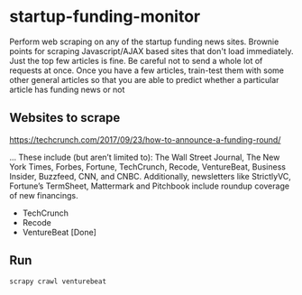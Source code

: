 # startup-funding-monitor

Perform web scraping on any of the startup funding news sites. Brownie points for scraping Javascript/AJAX based sites that don't load immediately. Just the top few articles is fine. Be careful not to send a whole lot of requests at once. Once you have a few articles, train-test them with some other general articles so that you are able to predict whether a particular article has funding news or not

## Websites to scrape
https://techcrunch.com/2017/09/23/how-to-announce-a-funding-round/

... These include (but aren’t limited to): The Wall Street Journal, The New York Times, Forbes, Fortune, TechCrunch, Recode, VentureBeat, Business Insider, Buzzfeed, CNN, and CNBC. Additionally, newsletters like StrictlyVC, Fortune’s TermSheet, Mattermark and Pitchbook include roundup coverage of new financings.

* TechCrunch
* Recode
* VentureBeat [Done]

## Run
```
scrapy crawl venturebeat
```